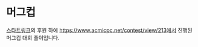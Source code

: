 # 머그컵


[스타트링크](http://startlink.io/)의 후원 하에 https://www.acmicpc.net/contest/view/213에서 진행된 머그컵 대회 풀이입니다.
